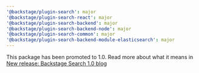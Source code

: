 ```yaml
---
'@backstage/plugin-search': major
'@backstage/plugin-search-react': major
'@backstage/plugin-search-backend': major
'@backstage/plugin-search-backend-node': major
'@backstage/plugin-search-common': major
'@backstage/plugin-search-backend-module-elasticsearch': major
---
```


This package has been promoted to 1.0. Read more about what it means in [New release: Backstage Search 1.0 blog](https://backstage.io/blog/2022/07/19/releasing-backstage-search-1.0)
